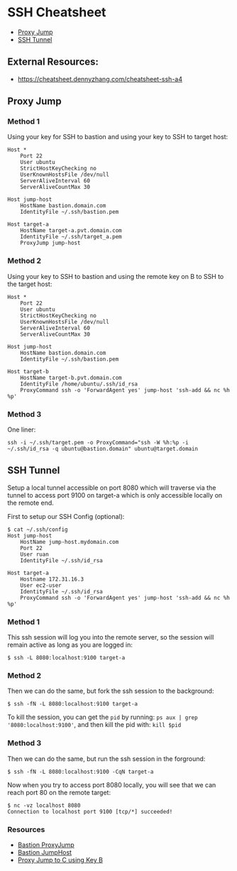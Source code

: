 # SSH Cheatsheet

- [Proxy Jump](#proxy-jump)
- [SSH Tunnel](#ssh-tunnel)

## External Resources:
- https://cheatsheet.dennyzhang.com/cheatsheet-ssh-a4

## Proxy Jump

### Method 1

Using your key for SSH to bastion and using your key to SSH to target host:

```
Host *
    Port 22
    User ubuntu
    StrictHostKeyChecking no
    UserKnownHostsFile /dev/null
    ServerAliveInterval 60
    ServerAliveCountMax 30

Host jump-host
    HostName bastion.domain.com
    IdentityFile ~/.ssh/bastion.pem

Host target-a
    HostName target-a.pvt.domain.com
    IdentityFile ~/.ssh/target_a.pem
    ProxyJump jump-host
```

### Method 2

Using your key to SSH to bastion and using the remote key on B to SSH to the target host:

```
Host *
    Port 22
    User ubuntu
    StrictHostKeyChecking no
    UserKnownHostsFile /dev/null
    ServerAliveInterval 60
    ServerAliveCountMax 30

Host jump-host
    HostName bastion.domain.com
    IdentityFile ~/.ssh/bastion.pem
    
Host target-b
    HostName target-b.pvt.domain.com
    IdentityFile /home/ubuntu/.ssh/id_rsa
    ProxyCommand ssh -o 'ForwardAgent yes' jump-host 'ssh-add && nc %h %p'
```

### Method 3

One liner:

```
ssh -i ~/.ssh/target.pem -o ProxyCommand="ssh -W %h:%p -i ~/.ssh/id_rsa -q ubuntu@bastion.domain" ubuntu@target.domain
```

## SSH Tunnel

Setup a local tunnel accessible on port 8080 which will traverse via the tunnel to access port 9100 on target-a which is only accessible locally on the remote end.

First to setup our SSH Config (optional):

```
$ cat ~/.ssh/config
Host jump-host
    HostName jump-host.mydomain.com
    Port 22
    User ruan
    IdentityFile ~/.ssh/id_rsa
    
Host target-a
    Hostname 172.31.16.3
    User ec2-user
    IdentityFile ~/.ssh/id_rsa
    ProxyCommand ssh -o 'ForwardAgent yes' jump-host 'ssh-add && nc %h %p'
```

### Method 1

This ssh session will log you into the remote server, so the session will remain active as long as you are logged in:

```
$ ssh -L 8080:localhost:9100 target-a
```

### Method 2

Then we can do the same, but fork the ssh session to the background:

```
$ ssh -fN -L 8080:localhost:9100 target-a
```

To kill the session, you can get the `pid` by running: `ps aux | grep '8080:localhost:9100'`, and then kill the pid with: `kill $pid`

### Method 3

Then we can do the same, but run the ssh session in the forground:

```
$ ssh -fN -L 8080:localhost:9100 -CqN target-a
```

Now when you try to access port 8080 locally, you will see that we can reach port 80 on the remote target:

```
$ nc -vz localhost 8080
Connection to localhost port 9100 [tcp/*] succeeded!
```

### Resources

- [Bastion ProxyJump](https://www.redhat.com/sysadmin/ssh-proxy-bastion-proxyjump)
- [Bastion JumpHost](https://www.techrepublic.com/article/how-to-use-ssh-to-proxy-through-a-linux-jump-host/)
- [Proxy Jump to C using Key B](https://serverfault.com/a/701884)
